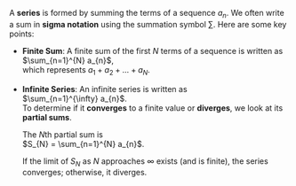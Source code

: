A **series** is formed by summing the terms of a sequence $a_{n}$. We often write a sum in **sigma notation** using the summation symbol $\sum$. Here are some key points:

- **Finite Sum**: A finite sum of the first $N$ terms of a sequence is written as  
    $\sum_{n=1}^{N} a_{n}$,  
    which represents $a_{1} + a_{2} + \dots + a_{N}$.
    
- **Infinite Series**: An infinite series is written as  
    $\sum_{n=1}^{\infty} a_{n}$.  
    To determine if it **converges** to a finite value or **diverges**, we look at its **partial sums**. 
    
    The $N$th partial sum is  
    $S_{N} = \sum_{n=1}^{N} a_{n}$.  
    
    If the limit of $S_{N}$ as $N$ approaches $\infty$ exists (and is finite), the series converges; otherwise, it diverges.